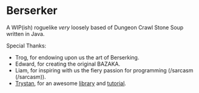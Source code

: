 Berserker
=======

A WIP(ish) roguelike _very_ loosely based of Dungeon Crawl Stone Soup written in Java.

Special Thanks:

 * Trog, for endowing upon us the art of Berserking.
 * Edward, for creating the original BAZAKA.
 * Liam, for inspiring with us the fiery passion for programming (/sarcasm (/sarcasm)).
 * [Trystan](http://trystans.blogspot.com/), for an awesome [library](https://github.com/trystan/AsciiPanel) and [tutorial](http://trystans.blogspot.com/2011/08/roguelike-tutorial-what-and-why.html).
